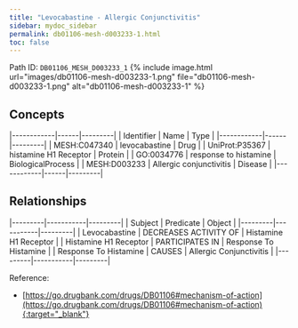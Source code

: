 ```yaml
---
title: "Levocabastine - Allergic Conjunctivitis"
sidebar: mydoc_sidebar
permalink: db01106-mesh-d003233-1.html
toc: false 
---
```



Path ID: `DB01106_MESH_D003233_1`
{% include image.html url="images/db01106-mesh-d003233-1.png" file="db01106-mesh-d003233-1.png" alt="db01106-mesh-d003233-1" %}

## Concepts

|------------|------|---------|
| Identifier | Name | Type    |
|------------|------|---------|
| MESH:C047340 | levocabastine | Drug |
| UniProt:P35367 | histamine H1 Receptor | Protein |
| GO:0034776 | response to histamine | BiologicalProcess |
| MESH:D003233 | Allergic conjunctivitis | Disease |
|------------|------|---------|

## Relationships

|---------|-----------|---------|
| Subject | Predicate | Object  |
|---------|-----------|---------|
| Levocabastine | DECREASES ACTIVITY OF | Histamine H1 Receptor |
| Histamine H1 Receptor | PARTICIPATES IN | Response To Histamine |
| Response To Histamine | CAUSES | Allergic Conjunctivitis |
|---------|-----------|---------|

Reference:
  - [https://go.drugbank.com/drugs/DB01106#mechanism-of-action](https://go.drugbank.com/drugs/DB01106#mechanism-of-action){:target="_blank"}